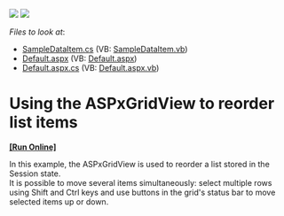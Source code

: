 <!-- default badges list -->
[![](https://img.shields.io/badge/Open_in_DevExpress_Support_Center-FF7200?style=flat-square&logo=DevExpress&logoColor=white)](https://supportcenter.devexpress.com/ticket/details/E1303)
[![](https://img.shields.io/badge/📖_How_to_use_DevExpress_Examples-e9f6fc?style=flat-square)](https://docs.devexpress.com/GeneralInformation/403183)
<!-- default badges end -->
<!-- default file list -->
*Files to look at*:

* [SampleDataItem.cs](./CS/WebSite/App_Code/SampleDataItem.cs) (VB: [SampleDataItem.vb](./VB/WebSite/App_Code/SampleDataItem.vb))
* [Default.aspx](./CS/WebSite/Default.aspx) (VB: [Default.aspx](./VB/WebSite/Default.aspx))
* [Default.aspx.cs](./CS/WebSite/Default.aspx.cs) (VB: [Default.aspx.vb](./VB/WebSite/Default.aspx.vb))
<!-- default file list end -->
# Using the ASPxGridView to reorder list items
<!-- run online -->
**[[Run Online]](https://codecentral.devexpress.com/e1303/)**
<!-- run online end -->


<p>In this example, the ASPxGridView is used to reorder a list stored in the Session state.<br />
It is possible to move several items simultaneously: select multiple rows using Shift and Ctrl keys and use buttons in the grid's status bar to move selected items up or down.</p>

<br/>



